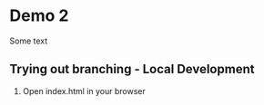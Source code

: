 # Demo 2

Some text

## Trying out branching - Local Development

1. Open index.html in your browser
